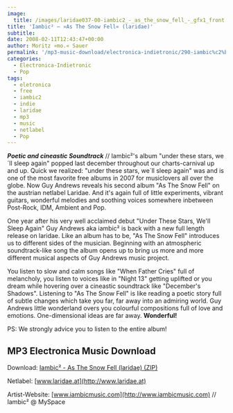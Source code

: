 ```yaml
---
image:
  title: /images/laridae037-00-iambic2_-_as_the_snow_fell_-_gfx1_front.jpg
title: 'Iambic² – »As The Snow Fell« (laridae)'
subtitle: 
date: 2008-02-11T12:43:47+00:00
author: Moritz »mo.« Sauer
permalink: '/mp3-music-download/electronica-indietronic/290-iambic%c2%b2-as-the-snow-fell-laridae'
categories:
  - Electronica-Indietronic
  - Pop
tags:
  - eletronica
  - free
  - iambic2
  - indie
  - laridae
  - mp3
  - music
  - netlabel
  - Pop
---
```

***Poetic and cineastic Soundtrack*** // Iambic²'s album "under these stars, we´ll sleep again" popped last december throughout our charts-carnival up and up. Quick we realized: "under these stars, we´ll sleep again" was and is one of the most favorite free albums in 2007 for musiclovers all over the globe. Now Guy Andrews reveals his second album "As The Snow Fell" on the austrian netlabel Laridae. And it's again full of little experiments, vibrant guitars, wonderful melodies and soothing voices somewhere inbetween Post-Rock, IDM, Ambient and Pop.<!--more-->

One year after his very well acclaimed debut "Under These Stars, We'll Sleep Again" Guy Andrews aka iambic² is back with a new full length release on laridae. Like an album has to be, "As The Snow Fell" introduces us to different sides of the musician. Beginning with an atmospheric soundtrack-like song the album opens up to bring us more and more different musical aspects of Guy Andrews music project.

You listen to slow and calm songs like "When Father Cries" full of melancholy, you listen to voices like in "Night 13" getting uplifted or you dream while hovering over a cineastic soundtrack like "December's Shadows". Listening to "As The Snow Fell" is like reading a poetic story full of subtle changes which take you far, far away into an admiring world. Guy Andrews little wonderland overs you colourful compositions full of love and emotions. One-dimensional ideas are far away. **Wonderful!**

PS: We strongly advice you to listen to the entire album!

## MP3 Electronica Music Download

Download: [Iambic² - As The Snow Fell (laridae) (ZIP)](http://www.laridae.at/getrelease.php?release_id=laridae037)
  
Netlabel: [www.laridae.at](http://www.laridae.at)
  
Artist-Website: [www.iambicmusic.com](http://www.iambicmusic.com) // Iambic² @ MySpace
